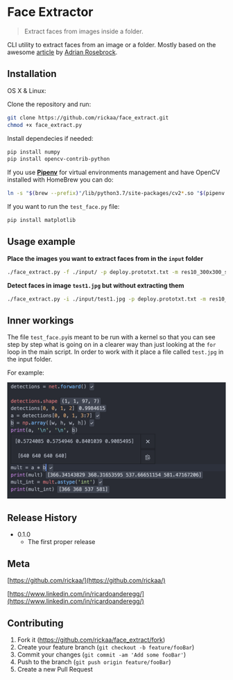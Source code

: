 # Face Extractor
> Extract faces from images inside a folder.

CLI utility to extract faces from an image or a folder. Mostly based on the awesome
[article][dl_article] by [Adrian Rosebrock][pyimagesearch].

## Installation

OS X & Linux:

Clone the repository and run:

```sh
git clone https://github.com/rickaa/face_extract.git
chmod +x face_extract.py
```
Install dependecies if needed:

```sh
pip install numpy
pip install opencv-contrib-python
```

If you use [**Pipenv**](https://pipenv.readthedocs.io/en/latest/) for virtual environments management and have OpenCV installed with
HomeBrew you can do:

```sh
ln -s "$(brew --prefix)"/lib/python3.7/site-packages/cv2*.so "$(pipenv --venv)"/lib/python3.7/site-packages
```
If you want to run the `test_face.py` file:

```sh
pip install matplotlib
```

## Usage example

**Place the images you want to extract faces from in the `input` folder**

```sh
./face_extract.py -f ./input/ -p deploy.prototxt.txt -m res10_300x300_ssd_iter_140000.caffemodel
```

**Detect faces in image `test1.jpg` but without extracting them**

```sh
./face_extract.py -i ./input/test1.jpg -p deploy.prototxt.txt -m res10_300x300_ssd_iter_140000.caffemodel
```

## Inner workings

The file `test_face.py`is meant to be run with a kernel so that you can see step by step what is going on
in a clearer way than just looking at the `for` loop in the main script. In order to work
with it place a file called `test.jpg` in the input folder.

For example:

![](inner.png)

## Release History

* 0.1.0
    * The first proper release


## Meta

[https://github.com/rickaa/](https://github.com/rickaa/)  

[https://www.linkedin.com/in/ricardoanderegg/](https://www.linkedin.com/in/ricardoanderegg/)

## Contributing

1. Fork it (<https://github.com/rickaa/face_extract/fork>)
2. Create your feature branch (`git checkout -b feature/fooBar`)
3. Commit your changes (`git commit -am 'Add some fooBar'`)
4. Push to the branch (`git push origin feature/fooBar`)
5. Create a new Pull Request

[dl_article]: https://www.pyimagesearch.com/2018/02/26/face-detection-with-opencv-and-deep-learning/
[pyimagesearch]: https://www.pyimagesearch.com/
